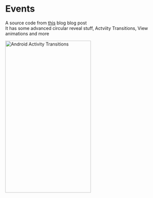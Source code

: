 # Events
A source code from <a href="http://www.myhexaville.com/2016/12/30/android-activity-transitions/">this</a> blog blog post</br>
It has some advanced circular reveal stuff, Actviity Transitions, View animations and more

<img class="alignnone size-full wp-image-210" src="https://i2.wp.com/www.myhexaville.com/wp-content/uploads/2016/12/ezgif.com-video-to-gif-10.gif?resize=270%2C480" alt="Android Activity Transitions" width="270" height="480">
